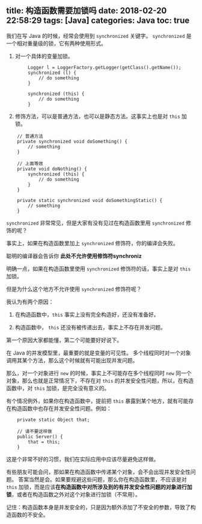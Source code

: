 title: 构造函数需要加锁吗
date: 2018-02-20 22:58:29
tags: [Java]
categories: Java
toc: true
---

我们在写 Java 的时候，经常会使用到 `synchronized` 关键字。
`synchronized` 是一个相对重量级的锁，它有两种使用形式。


1. 对一个具体的变量加锁。
```
        Logger l = LoggerFactory.getLogger(getClass().getName());
        synchronized (l) {
            // do something
        }
        
        synchronized (this) {
            // do something
        }
```

2. 修饰方法，可以是普通方法，也可以是静态方法。这事实上也是对 `this` 加锁。
```
    // 普通方法
    private synchronized void doSomething() {
        // something
    }

    // 上面等效
    private void doNothing() {
        synchronized (this) {
            // do something
        }
    }

    private static synchronized void doSomethingStatic() {
        // something
    }
```

`synchronized` 非常常见，但是大家有没有见过在构造函数里用 `synchronized` 修饰的呢？

事实上，如果在构造函数里加上 `synchronized` 修饰符，你的编译会失败。

聪明的编译器会告诉你 **此处不允许使用修饰符synchroniz**

明确一点，如果在构造函数里使用 `synchronized` 修饰符的话，事实上是对 `this` 加锁。

但是为什么这个地方不允许使用 `synchronized` 修饰符呢？

我认为有两个原因：

1. 在构造函数中，`this` 事实上没有完全构造好，还没有准备好。

2. 构造函数中， `this` 还没有被传递出去，事实上不存在并发问题。

第一个原因大家都能懂，第二个可能要好好说下。

在 Java 的并发模型里，最重要的就是变量的可见性。
多个线程同时对一个对象调用其某个方法，那么这个时候就有可能出现并发问题。

那么，对一个对象进行 `new` 的时候，事实上不可能存在多个线程同时 `new` 同一个对象，那么也就是正常情况下，不存在对 `this` 的并发安全性问题，所以，在构造函数中，对 `this` 加锁，是完全没有意义的。

有个情况例外，如果你在构造函数中，提前把 `this` 暴露到某个地方，就有可能存在构造函数中也存在并发安全性问题。例如：
```
    private static Object that;
    
    // 请不要这样做
    public Server() {
        that = this;
    }
```
这是个非常不好的习惯，我们在实际应用中应该尽量避免这样做。

有些朋友可能会问，那如果在构造函数中传递某个对象，会不会出现并发安全性问题。
答案当然是会。如果要规避这些问题，那么你在构造函数里，不应该是对 `this` 加锁，而是应该**在构造函数中对所涉及到的有并发安全性问题的对象进行加锁**，或者在构造函数之外对这个对象进行加锁（不常用）。

记住：构造函数本身是并发安全的，只是因为额外添加了不安全的参数，导致了构造函数的不安全。
